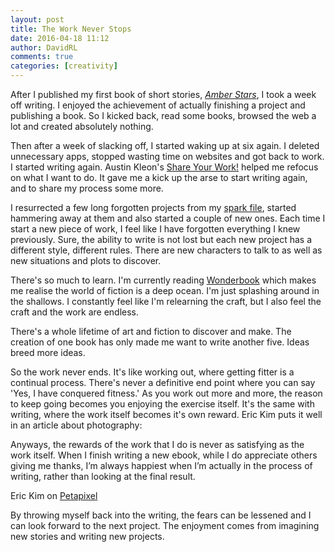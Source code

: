 ```yaml
---  
layout: post  
title: The Work Never Stops  
date: 2016-04-18 11:12  
author: DavidRL  
comments: true  
categories: [creativity] 
---  
```

After I published my first book of short stories, <em><a href="/amberstars/">Amber Stars</a></em>, I took a week off writing. I enjoyed the achievement of actually finishing a project and publishing a book. So I kicked back, read some books, browsed the web a lot and created absolutely nothing.  

Then after a week of slacking off, I started waking up at six again. I deleted unnecessary apps, stopped wasting time on websites and got back to work. I started writing again. Austin Kleon's <a href="http://austinkleon.com/show-your-work/">Share Your Work!</a> helped me refocus on what I want to do. It gave me a kick up the arse to start writing again, and to share my process some more.  
<!--more-->  

I resurrected a few long forgotten projects from my <a href="https://medium.com/the-writers-room/the-spark-file-8d6e7df7ae58#.ozmz1lw4u">spark file</a>, started hammering away at them and also started a couple of new ones. Each time I start a new piece of work, I feel like I have forgotten everything I knew previously. Sure, the ability to write is not lost but each new project has a different style, different rules. There are new characters to talk to as well as new situations and plots to discover.  

There's so much to learn. I'm currently reading <a href="http://www.amazon.co.uk/Wonderbook-Illustrated-Creating-Imaginative-Fiction/dp/1419704427">Wonderbook</a> which makes me realise the world of fiction is a deep ocean. I'm just splashing around in the shallows. I constantly feel like I'm relearning the craft, but I also feel the craft and the work are endless.  

There's a whole lifetime of art and fiction to discover and make. The creation of one book has only made me want to write another five. Ideas breed more ideas.  

So the work never ends. It's like working out, where getting fitter is a continual process. There's never a definitive end point where you can say 'Yes, I have conquered fitness.' As you work out more and more, the reason to keep going becomes you enjoying the exercise itself. It's the same with writing, where the work itself becomes it's own reward. Eric Kim puts it well in an article about photography:  

>   
  Anyways, the rewards of the work that I do is never as satisfying as the work itself. When I finish writing a new ebook, while I do appreciate others giving me thanks, I’m always happiest when I’m actually in the process of writing, rather than looking at the final result.  
</blockquote>  

Eric Kim on <a href="http://petapixel.com/2016/04/12/photography-photographys-sake/">Petapixel</a>  

By throwing myself back into the writing, the fears can be lessened and I can look forward to the next project. The enjoyment comes from imagining new stories and writing new projects.  
